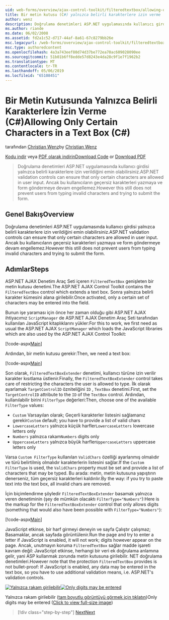 ```yaml
---
uid: web-forms/overview/ajax-control-toolkit/filteredtextbox/allowing-only-certain-characters-in-a-text-box-cs
title: Bir metin kutusu (C#) yalnızca belirli karakterlere izin verme | Microsoft Docs
author: wenz
description: Doğrulama denetimleri ASP.NET uygulamasında kullanıcı girdisi yalnızca belirli karakterlere izin verildiğini emin olabilirsiniz. Ancak bu yazmaya geçersiz kullanıcılar hala engellemez...
ms.author: riande
ms.date: 06/02/2008
ms.assetid: fd2a1c52-d717-44af-8a61-67c8279bb26e
msc.legacyurl: /web-forms/overview/ajax-control-toolkit/filteredtextbox/allowing-only-certain-characters-in-a-text-box-cs
msc.type: authoredcontent
ms.openlocfilehash: 4a3a743eef80d74d37be772ea70ac609028090ee
ms.sourcegitcommit: 51b01b6ff8edde57d8243e4da28c9f1e7f1962b2
ms.translationtype: MT
ms.contentlocale: tr-TR
ms.lasthandoff: 05/06/2019
ms.locfileid: "65108451"
---
```

# <a name="allowing-only-certain-characters-in-a-text-box-c"></a><span data-ttu-id="0a688-104">Bir Metin Kutusunda Yalnızca Belirli Karakterlere İzin Verme (C#)</span><span class="sxs-lookup"><span data-stu-id="0a688-104">Allowing Only Certain Characters in a Text Box (C#)</span></span>

<span data-ttu-id="0a688-105">tarafından [Christian Wenz](https://github.com/wenz)</span><span class="sxs-lookup"><span data-stu-id="0a688-105">by [Christian Wenz](https://github.com/wenz)</span></span>

<span data-ttu-id="0a688-106">[Kodu indir](http://download.microsoft.com/download/4/c/2/4c2def7a-0d23-4055-91f9-1f18504167d7/FilteredTextBox0.cs.zip) veya [PDF olarak indirin](http://download.microsoft.com/download/b/6/a/b6ae89ee-df69-4c87-9bfb-ad1eb2b23373/filteredtextbox0CS.pdf)</span><span class="sxs-lookup"><span data-stu-id="0a688-106">[Download Code](http://download.microsoft.com/download/4/c/2/4c2def7a-0d23-4055-91f9-1f18504167d7/FilteredTextBox0.cs.zip) or [Download PDF](http://download.microsoft.com/download/b/6/a/b6ae89ee-df69-4c87-9bfb-ad1eb2b23373/filteredtextbox0CS.pdf)</span></span>

> <span data-ttu-id="0a688-107">Doğrulama denetimleri ASP.NET uygulamasında kullanıcı girdisi yalnızca belirli karakterlere izin verildiğini emin olabilirsiniz.</span><span class="sxs-lookup"><span data-stu-id="0a688-107">ASP.NET validation controls can ensure that only certain characters are allowed in user input.</span></span> <span data-ttu-id="0a688-108">Ancak bu kullanıcıların geçersiz karakterleri yazmaya ve form göndermeye devam engellemez.</span><span class="sxs-lookup"><span data-stu-id="0a688-108">However this still does not prevent users from typing invalid characters and trying to submit the form.</span></span>

## <a name="overview"></a><span data-ttu-id="0a688-109">Genel Bakış</span><span class="sxs-lookup"><span data-stu-id="0a688-109">Overview</span></span>

<span data-ttu-id="0a688-110">Doğrulama denetimleri ASP.NET uygulamasında kullanıcı girdisi yalnızca belirli karakterlere izin verildiğini emin olabilirsiniz.</span><span class="sxs-lookup"><span data-stu-id="0a688-110">ASP.NET validation controls can ensure that only certain characters are allowed in user input.</span></span> <span data-ttu-id="0a688-111">Ancak bu kullanıcıların geçersiz karakterleri yazmaya ve form göndermeye devam engellemez.</span><span class="sxs-lookup"><span data-stu-id="0a688-111">However this still does not prevent users from typing invalid characters and trying to submit the form.</span></span>

## <a name="steps"></a><span data-ttu-id="0a688-112">Adımlar</span><span class="sxs-lookup"><span data-stu-id="0a688-112">Steps</span></span>

<span data-ttu-id="0a688-113">ASP.NET AJAX Denetim Araç Seti içeren `FilteredTextBox` genişleten bir metin kutusu denetimi.</span><span class="sxs-lookup"><span data-stu-id="0a688-113">The ASP.NET AJAX Control Toolkit contains the `FilteredTextBox` control which extends a text box.</span></span> <span data-ttu-id="0a688-114">Sonra yalnızca belirli karakter kümesini alana girilebilir.</span><span class="sxs-lookup"><span data-stu-id="0a688-114">Once activated, only a certain set of characters may be entered into the field.</span></span>

<span data-ttu-id="0a688-115">Bunun işe yaraması için önce her zaman olduğu gibi ASP.NET AJAX ihtiyacımız `ScriptManager` de ASP.NET AJAX Denetim Araç Seti tarafından kullanılan JavaScript kitaplıklarını yükler:</span><span class="sxs-lookup"><span data-stu-id="0a688-115">For this to work, we first need as usual the ASP.NET AJAX `ScriptManager` which loads the JavaScript libraries which are also used by the ASP.NET AJAX Control Toolkit:</span></span>

[!code-aspx[Main](allowing-only-certain-characters-in-a-text-box-cs/samples/sample1.aspx)]

<span data-ttu-id="0a688-116">Ardından, bir metin kutusu gerekir:</span><span class="sxs-lookup"><span data-stu-id="0a688-116">Then, we need a text box:</span></span>

[!code-aspx[Main](allowing-only-certain-characters-in-a-text-box-cs/samples/sample2.aspx)]

<span data-ttu-id="0a688-117">Son olarak, `FilteredTextBoxExtender` denetimi, kullanıcı türüne izin verilir karakter kısıtlama üstlenir.</span><span class="sxs-lookup"><span data-stu-id="0a688-117">Finally, the `FilteredTextBoxExtender` control takes care of restricting the characters the user is allowed to type.</span></span> <span data-ttu-id="0a688-118">İlk olarak ayarlamak `TargetControlID` özniteliğini `ID` , `TextBox` denetimi.</span><span class="sxs-lookup"><span data-stu-id="0a688-118">First, set the `TargetControlID` attribute to the `ID` of the `TextBox` control.</span></span> <span data-ttu-id="0a688-119">Ardından, kullanılabilir birini `FilterType` değerleri:</span><span class="sxs-lookup"><span data-stu-id="0a688-119">Then, choose one of the available `FilterType` values:</span></span>

- <span data-ttu-id="0a688-120">`Custom` Varsayılan olarak; Geçerli karakterler listesini sağlamanız gerekir</span><span class="sxs-lookup"><span data-stu-id="0a688-120">`Custom` default; you have to provide a list of valid chars</span></span>
- <span data-ttu-id="0a688-121">`LowercaseLetters` yalnızca küçük harfler</span><span class="sxs-lookup"><span data-stu-id="0a688-121">`LowercaseLetters` lowercase letters only</span></span>
- <span data-ttu-id="0a688-122">`Numbers` yalnızca rakam</span><span class="sxs-lookup"><span data-stu-id="0a688-122">`Numbers` digits only</span></span>
- <span data-ttu-id="0a688-123">`UppercaseLetters` yalnızca büyük harfler</span><span class="sxs-lookup"><span data-stu-id="0a688-123">`UppercaseLetters` uppercase letters only</span></span>

<span data-ttu-id="0a688-124">Varsa `Custom FilterType` kullanılan `ValidChars` özelliği ayarlanmış olmalıdır ve türü belirtilmiş olmalıdır karakterlerin listesini sağlar.</span><span class="sxs-lookup"><span data-stu-id="0a688-124">If the `Custom FilterType` is used, the `ValidChars` property must be set and provide a list of characters that may be typed.</span></span> <span data-ttu-id="0a688-125">Bu arada: metin, metin kutusuna yapıştırın denerseniz, tüm geçersiz karakterleri kaldırılır.</span><span class="sxs-lookup"><span data-stu-id="0a688-125">By the way: if you try to paste text into the text box, all invalid chars are removed.</span></span>

<span data-ttu-id="0a688-126">İçin biçimlendirme şöyledir `FilteredTextBoxExtender` basamak yalnızca veren denetiminin (şey de mümkün olacaktı `FilterType="Numbers"`):</span><span class="sxs-lookup"><span data-stu-id="0a688-126">Here is the markup for the `FilteredTextBoxExtender` control that only allows digits (something that would also have been possible with `FilterType="Numbers"`):</span></span>

[!code-aspx[Main](allowing-only-certain-characters-in-a-text-box-cs/samples/sample3.aspx)]

<span data-ttu-id="0a688-127">JavaScript etkinse, bir harf girmeyi deneyin ve sayfa Çalıştır çalışmaz; Basamaklar, ancak sayfada görüntülenir.</span><span class="sxs-lookup"><span data-stu-id="0a688-127">Run the page and try to enter a letter if JavaScript is enabled, it will not work; digits however appear on the page.</span></span> <span data-ttu-id="0a688-128">Ancak, unutmayın koruma `FilteredTextBox` sağlar madde işareti kavram değil: JavaScript etkinse, herhangi bir veri ek doğrulama anlamına gelir, yani ASP kullanmak zorunda metin kutusuna girilebilir. NET doğrulama denetimleri.</span><span class="sxs-lookup"><span data-stu-id="0a688-128">However note that the protection `FilteredTextBox` provides is not bullet-proof: If JavaScript is enabled, any data may be entered in the text box, so you have to use additional validation means, i.e. ASP.NET's validation controls.</span></span>

<span data-ttu-id="0a688-129">[![Yalnızca rakam girilebilir](allowing-only-certain-characters-in-a-text-box-cs/_static/image2.png)](allowing-only-certain-characters-in-a-text-box-cs/_static/image1.png)</span><span class="sxs-lookup"><span data-stu-id="0a688-129">[![Only digits may be entered](allowing-only-certain-characters-in-a-text-box-cs/_static/image2.png)](allowing-only-certain-characters-in-a-text-box-cs/_static/image1.png)</span></span>

<span data-ttu-id="0a688-130">Yalnızca rakam girilebilir ([tam boyutlu görüntüyü görmek için tıklatın](allowing-only-certain-characters-in-a-text-box-cs/_static/image3.png))</span><span class="sxs-lookup"><span data-stu-id="0a688-130">Only digits may be entered ([Click to view full-size image](allowing-only-certain-characters-in-a-text-box-cs/_static/image3.png))</span></span>

> [!div class="step-by-step"]
> [<span data-ttu-id="0a688-131">Next</span><span class="sxs-lookup"><span data-stu-id="0a688-131">Next</span></span>](allowing-only-certain-characters-in-a-text-box-vb.md)
